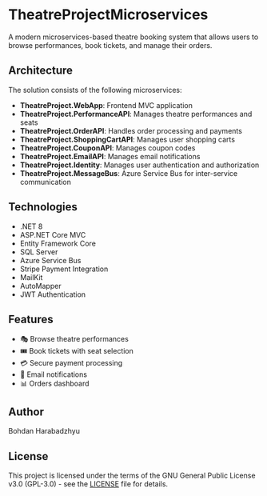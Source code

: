 # TheatreProjectMicroservices

A modern microservices-based theatre booking system that allows users to browse performances, book tickets, and manage their orders.

## Architecture

The solution consists of the following microservices:

- **TheatreProject.WebApp**: Frontend MVC application
- **TheatreProject.PerformanceAPI**: Manages theatre performances and seats
- **TheatreProject.OrderAPI**: Handles order processing and payments
- **TheatreProject.ShoppingCartAPI**: Manages user shopping carts
- **TheatreProject.CouponAPI**: Manages coupon codes
- **TheatreProject.EmailAPI**: Manages email notifications
- **TheatreProject.Identity**: Manages user authentication and authorization
- **TheatreProject.MessageBus**: Azure Service Bus for inter-service communication


## Technologies

- .NET 8
- ASP.NET Core MVC
- Entity Framework Core
- SQL Server
- Azure Service Bus
- Stripe Payment Integration
- MailKit
- AutoMapper
- JWT Authentication


## Features

- 🎭 Browse theatre performances
- 🎟️ Book tickets with seat selection
- 💳 Secure payment processing
- 📧 Email notifications
- 📊 Orders dashboard


## Author

Bohdan Harabadzhyu

## License

This project is licensed under the terms of the GNU General Public License v3.0 (GPL-3.0) - see the [LICENSE](LICENSE) file for details.
